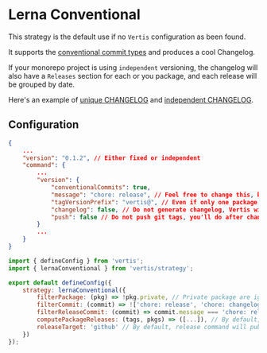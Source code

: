 # Lerna Conventional

This strategy is the default use if no `Vertis` configuration as been found.

It supports the [conventional commit types](https://github.com/conventional-changelog/commitlint/tree/master/%40commitlint/config-conventional#type-enum) and produces a cool Changelog.

If your monorepo project is using `independent` versioning, the changelog will also have a `Releases` section for each or you package, and each release will be grouped by date.

Here's an example of [unique CHANGELOG](https://github.com/cadgerfeast/vertis/blob/master/CHANGELOG.md) and [independent CHANGELOG](https://github.com/cadgerfeast/slithe/blob/main/CHANGELOG.md).

## Configuration

``` json
{
	...
	"version": "0.1.2", // Either fixed or independent
	"command": {
		...
		"version": {
			"conventionalCommits": true,
			"message": "chore: release", // Feel free to change this, but "filterReleaseCommit" should be updated accordingly
			"tagVersionPrefix": "vertis@", // Even if only one package is published, you should enforce package prefix, if multiple are, you can leave it undefined
			"changelog": false, // Do not generate changelog, Vertis will ;)
			"push": false // Do not push git tags, you'll do after changelog is generated
		}
		...
	}
}
```

``` javascript
import { defineConfig } from 'vertis';
import { lernaConventional } from 'vertis/strategy';

export default defineConfig({
	strategy: lernaConventional({
		filterPackage: (pkg) => !pkg.private, // Private package are ignored by default
		filterCommit: (commit) => !['chore: release', 'chore: changelog'].includes(commit.message), // This is default behavior, please update to filter undesired commits
		filterReleaseCommit: (commit) => commit.message === 'chore: release', // This is default behavior, please update to get all release commits
		computePackageReleases: (tags, pkgs) => ([...]), // By default, packages are found if tag follow this format: <package-name>@<package-version>, but you can customize
		releaseTarget: 'github' // By default, release command will publish to github
	})
});
```